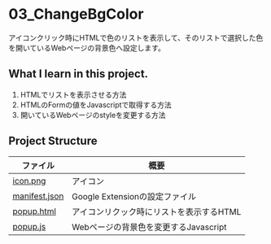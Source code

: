 # 03_ChangeBgColor
アイコンクリック時にHTMLで色のリストを表示して、そのリストで選択した色を開いているWebページの背景色へ設定します。  

## What I learn in this project. 
1. HTMLでリストを表示させる方法
2. HTMLのFormの値をJavascriptで取得する方法
3. 開いているWebページのstyleを変更する方法

## Project Structure  
| ファイル                             | 概要                        |
| -------------------------------- | ------------------------- |
| [icon.png](./icon.png)           | アイコン                      |
| [manifest.json](./manifest.json) | Google Extensionの設定ファイル   |
| [popup.html](./popup.html)       | アイコンリクック時にリストを表示するHTML    |
| [popup.js](./popup.js)           | Webページの背景色を変更するJavascript |